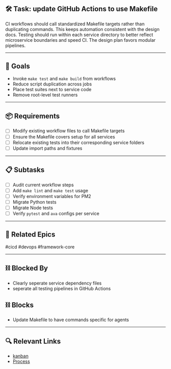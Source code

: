 ## 🛠️ Task: update GitHub Actions to use Makefile

CI workflows should call standardized Makefile targets rather than duplicating commands. This keeps automation consistent with the design docs.
Testing should run within each service directory to better reflect microservice boundaries and speed CI. The design plan favors modular pipelines.

---

## 🎯 Goals
- Invoke `make test` and `make build` from workflows
- Reduce script duplication across jobs
- Place test suites next to service code
- Remove root-level test runners

---

## 📦 Requirements
- [ ] Modify existing workflow files to call Makefile targets
- [ ] Ensure the Makefile covers setup for all services
- [ ] Relocate existing tests into their corresponding service folders
- [ ] Update import paths and fixtures

---

## 📋 Subtasks
- [ ] Audit current workflow steps
- [ ] Add `make lint` and `make test` usage
- [ ] Verify environment variables for PM2
- [ ] Migrate Python tests
- [ ] Migrate Node tests
- [ ] Verify `pytest` and `ava` configs per service

---

## 🔗 Related Epics
#cicd #devops #framework-core

---

## ⛓️ Blocked By
- Clearly seperate service dependency files
- seperate all testing pipelines in GitHub Actions

## ⛓️ Blocks
- Update Makefile to have commands specific for agents

---

## 🔍 Relevant Links
- [kanban](../boards/kanban.md)
- [Process](../Process.md)
